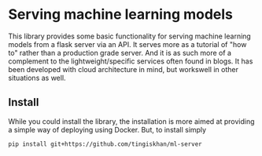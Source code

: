 # Serving machine learning models

This library provides some basic functionality for serving machine learning models from a flask server via an API. It serves more as a tutorial of "how to" rather than a production grade server. And it is as such  more of a complement to the lightweight/specific services often found in blogs. It has been developed with cloud architecture in mind, but workswell in other situations as well.

## Install
While you could install the library, the installation is more aimed at providing a simple way of deploying using Docker. But, to install simply
```
pip install git+https://github.com/tingiskhan/ml-server
```
